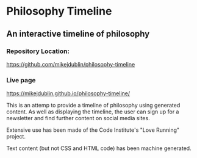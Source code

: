 # Philosophy Timeline
## An interactive timeline of philosophy

### Repository Location:
https://github.com/mikejdublin/philosophy-timeline

### Live page
https://mikejdublin.github.io/philosophy-timeline/

This is an attemp to provide a timeline of philosophy using generated content.  As well as displaying the timeline, the user can sign up for a newsletter and find further content on social media sites.

Extensive use has been made of the Code Institute's "Love Running" project.

Text content (but not CSS and HTML code) has been machine generated.